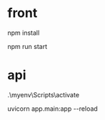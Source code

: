 # front

npm install

npm run start

# api

.\myenv\Scripts\activate

uvicorn app.main:app --reload
